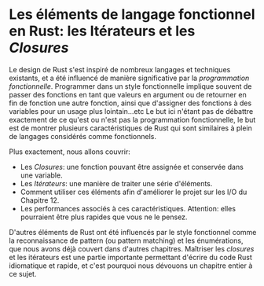 # Les éléments de langage fonctionnel en Rust: les Itérateurs et les *Closures*
<!-- Are closures unique to Rust? -->
<!-- No, they're from functional languages, which is why they're discussed in
this chapter. Do you have a suggestion on how to make that clearer than the
text in the intro paragraph here? /Carol -->

Le design de Rust s'est inspiré de nombreux langages et techniques existants,
et a été influencé de manière significative par la *programmation fonctionnelle*. Programmer dans un style fonctionnelle implique souvent de passer des fonctions en tant que valeurs en argument ou de retourner en fin de fonction une autre fonction, ainsi que d'assigner des fonctions à   des variables pour un usage plus lointain...etc Le but ici n'étant pas de débattre exactement de ce qu'est ou n'est pas la programmation fonctionnelle, le but est de montrer plusieurs caractéristiques de Rust qui sont similaires à plein de langages considérés comme fonctionnels.

Plus exactement, nous allons couvrir:

* Les *Closures*: une fonction pouvant être assignée et conservée dans une variable.
* Les *Itérateurs*: une manière de traiter une série d'éléments.
* Comment utiliser ces éléments afin d'améliorer le projet sur les I/O du Chapitre 12.
* Les performances associés à ces caractéristiques. Attention: elles pourraient être plus rapides que vous ne le pensez.

D'autres éléments de Rust ont été influencés par le style fonctionnel comme la reconnaissance de pattern (ou pattern matching) et les énumérations, que nous avons déjà couvert dans d'autres chapitres. Maîtriser les *closures* et les itérateurs est une partie importante permettant d'écrire du code Rust idiomatique et rapide, et c'est pourquoi nous dévouons un chapitre entier à ce sujet.
